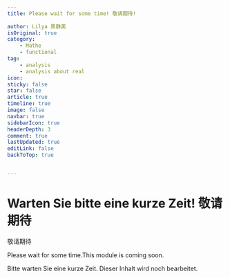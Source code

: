 ```yaml
---
title: Please wait for some time! 敬请期待!
 
author: Lilya 黑静美
isOriginal: true
category:
    - Mathe
    - functional
tag:
    - analysis
    - analysis about real
icon: 
sticky: false
star: false
article: true
timeline: true
image: false
navbar: true
sidebarIcon: true
headerDepth: 3
comment: true
lastUpdated: true
editLink: false
backToTop: true


---
```




# Warten Sie bitte eine kurze Zeit! 敬请期待

敬请期待

Please wait for some time.This module is coming soon.

Bitte warten Sie eine kurze Zeit. Dieser Inhalt wird noch bearbeitet.